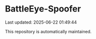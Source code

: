 # BattleEye-Spoofer

Last updated: 2025-06-22 01:49:44

This repository is automatically maintained.
